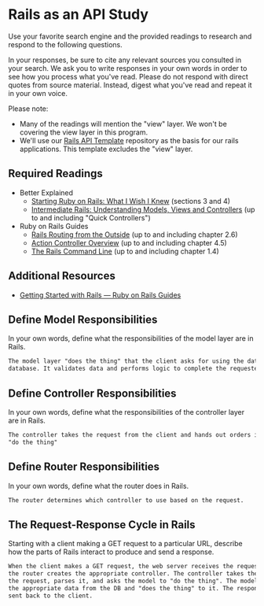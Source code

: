 # Rails as an API Study

Use your favorite search engine and the provided readings to research and
respond to the following questions.

In your responses, be sure to cite any relevant sources you consulted in your
search. We ask you to write responses in your own words in order to see how you
process what you've read. Please do not respond with direct quotes from source
material. Instead, digest what you've read and repeat it in your own voice.

Please note:

-   Many of the readings will mention the "view" layer. We won't be covering the
    view layer in this program.
-   We'll use our [Rails API Template](https://github.com/ga-wdi-boston/rails-api-template)
    repository as the basis for our rails applications.
    This template excludes the "view" layer.

## Required Readings

-   Better Explained
    -   [Starting Ruby on Rails: What I Wish I Knew](http://betterexplained.com/articles/starting-ruby-on-rails-what-i-wish-i-knew/)
        (sections 3 and 4)
    -   [Intermediate Rails: Understanding Models, Views and Controllers](http://betterexplained.com/articles/intermediate-rails-understanding-models-views-and-controllers/)
        (up to and including "Quick Controllers")
-   Ruby on Rails Guides
    -   [Rails Routing from the Outside](http://guides.rubyonrails.org/routing.html)
        (up to and including chapter 2.6)
    -   [Action Controller Overview](http://guides.rubyonrails.org/action_controller_overview.html)
        (up to and including chapter 4.5)
    -   [The Rails Command Line](http://guides.rubyonrails.org/command_line.html)
        (up to and including chapter 1.4)

## Additional Resources

-   [Getting Started with Rails — Ruby on Rails Guides](http://guides.rubyonrails.org/getting_started.html)

## Define Model Responsibilities

In your own words, define what the responsibilities of the model layer are in
Rails.

```md
The model layer "does the thing" that the client asks for using the data in the
database. It validates data and performs logic to complete the requested operation
```

## Define Controller Responsibilities

In your own words, define what the responsibilities of the controller layer are
in Rails.

```md
The controller takes the request from the client and hands out orders in order to
"do the thing"
```

## Define Router Responsibilities

In your own words, define what the router does in Rails.

```md
The router determines which controller to use based on the request.
```

## The Request-Response Cycle in Rails

Starting with a client making a GET request to a particular URL, describe how
the parts of Rails interact to produce and send a response.

```md
When the client makes a GET request, the web server receives the request and
the router creates the appropriate controller. The controller takes the data from
the request, parses it, and asks the model to "do the thing". The model then gets
the appropriate data from the DB and "does the thing" to it. The response is then
sent back to the client. 
```
